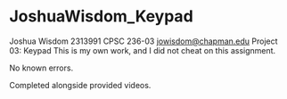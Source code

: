 # JoshuaWisdom_Keypad
 
Joshua Wisdom
2313991
CPSC 236-03
jowisdom@chapman.edu
Project 03: Keypad
This is my own work, and I did not cheat on this assignment.

No known errors.

Completed alongside provided videos.
